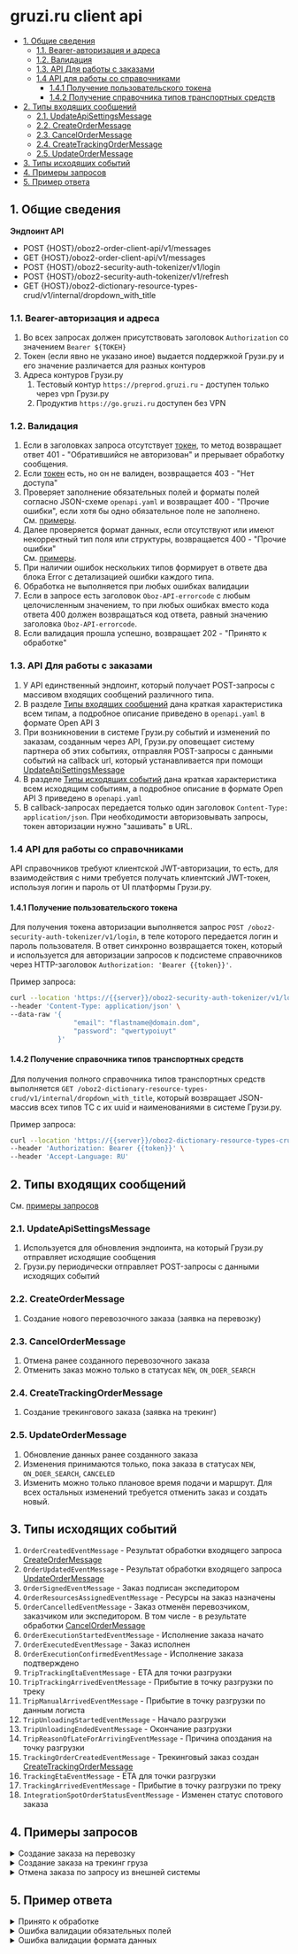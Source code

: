 # gruzi.ru client api

- [1. Общие сведения](#1-общие-сведения)
  - [1.1. Bearer-авторизация и адреса](#11-bearer-авторизация-и-адреса)
  - [1.2. Валидация](#12-валидация)
  - [1.3. API Для работы с заказами](#13-api-для-работы-с-заказами)
  - [1.4 API для работы со справочниками](#14-api-для-работы-со-справочниками)
    - [1.4.1 Получение пользовательского токена](#141-получение-пользовательского-токена)
    - [1.4.2 Получение справочника типов транспортных средств](#142-получение-справочника-типов-транспортных-средств)
- [2. Типы входящих сообщений](#2-типы-входящих-сообщений)
  - [2.1. UpdateApiSettingsMessage](#21-updateapisettingsmessage)
  - [2.2. CreateOrderMessage](#22-createordermessage)
  - [2.3. CancelOrderMessage](#23-cancelordermessage)
  - [2.4. CreateTrackingOrderMessage](#24-createtrackingordermessage)
  - [2.5. UpdateOrderMessage](#25-updateordermessage)
- [3. Типы исходящих событий](#3-типы-исходящих-событий)
- [4. Примеры запросов](#4-примеры-запросов)
- [5. Пример ответа](#5-пример-ответа)

## 1. Общие сведения

**Эндпоинт API**

* POST {HOST}/oboz2-order-client-api/v1/messages
* GET {HOST}/oboz2-order-client-api/v1/messages
* POST {HOST}/oboz2-security-auth-tokenizer/v1/login
* POST {HOST}/oboz2-security-auth-tokenizer/v1/refresh
* GET {HOST}/oboz2-dictionary-resource-types-crud/v1/internal/dropdown_with_title

### 1.1. Bearer-авторизация и адреса

1. Во всех запросах должен присутствовать заголовок `Authorization` со значением `Bearer ${ТОКЕН}`
2. Токен (если явно не указано иное) выдается поддержкой Грузи.ру и его значение различается для разных контуров
3. Адреса контуров Грузи.ру
   1. Тестовый контур `https://preprod.gruzi.ru` - доступен только через vpn Грузи.ру
   2. Продуктив `https://go.gruzi.ru`  доступен без VPN

### 1.2. Валидация

1. Если в заголовках запроса отсутствует [токен](#11-bearer-авторизация-и-адреса), то метод возвращает ответ 401 - "Обратившийся не авторизован" и прерывает обработку сообщения. 
2. Если [токен](#11-bearer-авторизация-и-адреса) есть, но он не валиден, возвращается 403 - "Нет доступа"
3. Проверяет заполнение обязательных полей и форматы полей согласно JSON-схеме `openapi.yaml` и возвращает 400 - "Прочие ошибки", если хотя бы одно обязательное поле не заполнено.<BR/>См. [примеры](#5-пример-ответа).
4. Далее проверяется формат данных, если отсутствуют или имеют некорректный тип поля или структуры, возвращается 400 - "Прочие ошибки"<BR/>См. [примеры](#5-пример-ответа).
5. При наличии ошибок нескольких типов формирует в ответе два блока Error с детализацией ошибки каждого типа.
6. Обработка не выполняется при любых ошибках валидации
7. Если в запросе есть заголовок `Oboz-API-errorcode` с любым целочисленным значением, то при любых ошибках вместо кода ответа 400 должен возвращаться код ответа, равный значению заголовка `Oboz-API-errorcode`.
8. Если валидация прошла успешно, возвращает 202 - "Принято к обработке"

### 1.3. API Для работы с заказами

1. У API единственный эндпоинт, который получает POST-запросы с массивом входящих сообщений различного типа.
2. В разделе [Типы входящих сообщений](#2-типы-входящих-сообщений) дана краткая характеристика всем типам, а подробное описание приведено в `openapi.yaml` в формате Open API 3
3. При возникновении в системе Грузи.ру событий и изменений по заказам, созданным через API, Грузи.ру оповещает систему партнера об этих событиях, отправляя POST-запросы с данными событий на callback url, который устанавливается при помощи [UpdateApiSettingsMessage](#21-updateapisettingsmessage)
4. В разделе [Типы исходящих событий](#3-типы-исходящих-событий) дана краткая характеристика всем исходящим событиям, а подробное описание в формате Open API 3 приведено в `openapi.yaml`
5. В callback-запросах передается только один заголовок `Content-Type: application/json`. При необходимости авторизовывать запросы, токен авторизации нужно "зашивать" в URL.

### 1.4 API для работы со справочниками

API справочников требуют клиентской JWT-авторизации, то есть, для взаимодействия с ними требуется получать клиентский JWT-токен, используя логин и пароль от UI платформы Грузи.ру.

#### 1.4.1 Получение пользовательского токена

Для получения токена авторизации выполняется запрос `POST /oboz2-security-auth-tokenizer/v1/login`, в теле которого передается логин и пароль пользователя. В ответ синхронно возвращается токен, который и используется для авторизации запросов к подсистеме справочников через HTTP-заголовок `Authorization: 'Bearer {{token}}'`.

Пример запроса:

```bash
curl --location 'https://{{server}}/oboz2-security-auth-tokenizer/v1/login' \
--header 'Content-Type: application/json' \
--data-raw '{
                "email": "flastname@domain.dom",
                "password": "qwertypoiuyt"
            }'
```

#### 1.4.2 Получение справочника типов транспортных средств

Для получения полного справочника типов транспортных средств выполняется `GET /oboz2-dictionary-resource-types-crud/v1/internal/dropdown_with_title`, который возвращает JSON-массив всех типов ТС с их uuid и наименованиями в системе Грузи.ру.

Пример запроса:

```bash
curl --location 'https://{{server}}/oboz2-dictionary-resource-types-crud/v1/internal/dropdown_with_title' \
--header 'Authorization: Bearer {{token}}' \
--header 'Accept-Language: RU'
```

## 2. Типы входящих сообщений

См. [примеры запросов](#4-примеры-запросов)

### 2.1. UpdateApiSettingsMessage

1. Используется для обновления эндпоинта, на который Грузи.ру отправляет исходящие сообщения
2. Грузи.ру периодически отправляет POST-запросы с данными исходящих событий

### 2.2. CreateOrderMessage

1. Создание нового перевозочного заказа (заявка на перевозку)

### 2.3. CancelOrderMessage

1. Отмена ранее созданного перевозочного заказа
2. Отменить заказ можно только в статусах `NEW`, `ON_DOER_SEARCH`

### 2.4. CreateTrackingOrderMessage

1. Создание трекингового заказа (заявка на трекинг)

### 2.5. UpdateOrderMessage

1. Обновление данных ранее созданного заказа
2. Изменения принимаются только, пока заказа в статусах `NEW`, `ON_DOER_SEARCH`, `CANCELED`
3. Изменить можно только плановое время подачи и маршрут. Для всех остальных изменений требуется отменить заказ и создать новый.

## 3. Типы исходящих событий

1. `OrderCreatedEventMessage` - Результат обработки входящего запроса [CreateOrderMessage](#22-createordermessage)
2. `OrderUpdatedEventMessage` - Результат обработки входящего запроса [UpdateOrderMessage](#25-updateordermessage)
3. `OrderSignedEventMessage` - Заказ подписан экспедитором
4. `OrderResourcesAssignedEventMessage` - Ресурсы на заказ назначены
5. `OrderCancelledEventMessage` - Заказ отменён перевозчиком, заказчиком или экспедитором. В том числе - в результате обработки [CancelOrderMessage](#23-cancelordermessage)
6. `OrderExecutionStartedEventMessage` - Исполнение заказа начато
7. `OrderExecutedEventMessage` - Заказ исполнен
8. `OrderExecutionConfirmedEventMessage` - Исполнение заказа подтверждено
9. `TripTrackingEtaEventMessage` - ETA для точки разгрузки
10. `TripTrackingArrivedEventMessage` - Прибытие в точку разгрузки по треку
11. `TripManualArrivedEventMessage` - Прибытие в точку разгрузки по данным логиста
12. `TripUnloadingStartedEventMessage` - Начало разгрузки
13. `TripUnloadingEndedEventMessage` - Окончание разгрузки
14. `TripReasonOfLateForArrivingEventMessage` - Причина опоздания на точку разгрузки
15. `TrackingOrderCreatedEventMessage` - Трекинговый заказ создан [CreateTrackingOrderMessage](#24-createtrackingordermessage)
16. `TrackingEtaEventMessage` - ETA для точки разгрузки
17. `TrackingArrivedEventMessage` - Прибытие в точку разгрузки по треку
18. `IntegrationSpotOrderStatusEventMessage` - Изменен статус спотового заказа

## 4. Примеры запросов

<details>
<summary>Создание заказа на перевозку</summary>

```json5
[
  {
    "header": {
      "uuid": "805b4d3d-5f8c-47d6-82dd-e37442627472",
      "version": "1.0",
      "type": "createOrder",
      "createdAt": "2021-03-05T06:23:18Z",
      "senderContractorKpp": "770501001",
      "senderContractorInn": "7705739450",
      "transportOperatorInn": "7726630679",
      "receiverContractorInn": "7726630679",
      "receiverContractorKpp": "771401001",
      "senderSystemCode": "sender_prod_msk1",
      "manualSend": false,
      "isTest": false
    },
    "body": {
      "externalNumber": "R100711813",
      "clientInn": "7705739450",
      "clientKpp": "123456789",
      "contractorInn": "7726630679",
      "contractorKpp": "12456789",
      "species": "quota",
      "type": "standard",
      "contractorSearchScenario": "QUOT_BOOK_AUC_AUTO",
      "date": "2020-09-23",
      "createdAt": "2020-09-23T08:47:00.333Z",
      "contractRule": "MANUAL",
      "contractNumber": "R100711813",
      "serviceRequirements": [
        "3fa85f64-5717-4562-b3fc-2c963f66afa6"
      ],
      "transportation": {
        "way": "ftl",
        "route": [
          {
            "type": "loading",
            "organizationTitle": "ООО Рога и копыта",
            "location": {
              "address": "620000, Россия, Свердловская область, Екатеринбург, Машинная улица, 3",
              "coordinates": {
                "lat": 56.812286,
                "long": 60.630047
              },
              "externalCode": "RUEC0005051350"
            },
            "timeslot": {
              "arrive": "2020-09-23T08:47:00.333Z",
              "departure": "2020-09-23T08:47:00.333Z",
              "timezone": "RUS05"
            },
            "contact": {
              "phoneNumber": "8612774554"
            }
          }
        ],
        "needTracking": false,
        "numberOfVehicles": 0,
        "resource": {
          "truckBodyTypeUuid": "88fac672-1f3c-4171-b912-c8ae45ed7805",
          "loadTypes": [
            "back"
          ]
        },
        "tripTariff": {
          "value": 1000000,
          "currency": "RUR"
        }
      },
      "cargo": {
        "type": "Бакалея",
        "cost": {
          "value": 1000000,
          "currency": "RUR"
        },
        "insurance": {
          "value": 1000000,
          "currency": "RUR"
        },
        "weight": 0,
        "volume": 0,
        "freightUnit": {
          "count": 0,
          "type": "pallet"
        },
        "isDangerous": false,
        "temperatureLimits": {
          "min": 4,
          "max": 18
        },
        "etsngs": [
          "021054"
        ]
      },
      "contactPerson": {
        "fio": "Сидоров Иван Васильевич",
        "phone": "74957778899"
      },
      "comment": "Перевозка по договору №1 от 2020-09-22",
      "shipments": [
        "R100821571"
      ],
      "externalId": "R100711813",
      "needCreateAsDraft": false
    },
    "receiverData": "string"
  }
]
```

</details>

<details>
<summary>Создание заказа на трекинг груза</summary>

```json5
[
  {
    "header": {
      "uuid": "6F9619FF-8B00-D011-B42D-00CF4FC964FF",
      "version": "1.0",
      "type": "createTrackingOrder",
      "createdAt": "2020-09-23T08:47:00.333Z",
      "senderContractorInn": "7705739450",
      "senderContractorKpp": "771401001",
      "transportOperatorInn": "7726630679",
      "receiverContractorInn": "7726630679",
      "receiverContractorKpp": "7726630679",
      "senderSystemCode": "sender_prod_msk1",
      "manualSend": false,
      "isTest": true
    },
    "body": {
      "externalId": "R100711813",
      "externalNumber": "R100711813",
      "clientInn": "7705739450",
      "contractorInn": "7726630679",
      "date": "2020-09-23",
      "contractNumber": "R100711813",
      "route": [
        {
          "type": "loading",
          "location": {
            "address": "620000, Россия, Свердловская область, Екатеринбург, Машинная улица, 3",
            "coordinates": {
              "lat": 56.812286,
              "long": 60.630047
            },
            "externalCode": "RUEC0005051350"
          },
          "plannedTimeOfArrival": "2020-09-23T08:47:00.333Z",
          "plannedEndTimeOfArrival": "2020-09-23T08:47:00.333Z",
          "parkingRadius": 3000,
          "targetRadius": 1500
        }
      ],
      "doerInn": "123456789",
      "vehicleNo": "A 000 AA 797",
      "trailerNo": "AA 00-00 77",
      "driver": {
        "fio": "Иванов Иван Иванович",
        "phone": "8-910-000-00-00"
      },
      "tariff": {
        "value": 1000000,
        "currency": "RUR"
      },
      "contactPerson": {
        "fio": "Сидоров Иван Васильевич",
        "phone": "74957778899"
      },
      "comment": "Перевозка по договору №1 от 2020-09-22",
      "trackingStartDt": "2020-05-19T21:00:00.000Z",
      "trackingEndDt": "2020-05-19T21:00:00.000Z"
    }
  }
]
```

</details>

<details>
<summary>Отмена заказа по запросу из внешней системы</summary>

```json5
[
{
  "header": {
    "uuid": "805b4d3d-5f8c-47d6-82dd-e37442627472",
    "version": "1.0",
    "type": "cancelOrder",
    "createdAt": "2021-03-05T06:23:18Z",
    "senderContractorKpp": "770501001",
    "senderContractorInn": "7705739450",
    "transportOperatorInn": "7726630679",
    "receiverContractorInn": "7726630679",
    "receiverContractorKpp": "771401001",
    "senderSystemCode": "sender_prod_msk1",
    "manualSend": false,
    "isTest": false
  },
  "body": {
    "externalId": "11223344",
    "externalNumber": "11223344"
  }
}
]
```

</details>


## 5. Пример ответа

<details>
<summary>Принято к обработке</summary>

```json5
202 	
Сообщения приняты в обработку
```

</details>

<details>
<summary>Ошибка валидации обязательных полей</summary>

```json5
{
    "messageUuid": "%header.uuid%",  
    "errorCode": "field_is_absent",
    "errorMessage": "Не заполнены обязательные поля секции header: uuid, type"
}
```
</details>

<details>
<summary>Ошибка валидации формата данных</summary>

```json5
{
    "messageUuid": "%header.uuid%",  
    "errorCode": "incorrect_format_of_field",
    "errorMessage": "Некорректный формат полей секции header: uuid, type"
}
```
</details>